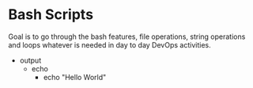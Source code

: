 # Bash Scripts
Goal is to go through the bash features, file operations, string operations and loops whatever is needed in day to day DevOps activities. 
- output
	- echo
		- echo "Hello World"